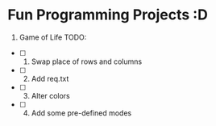 # Fun Programming Projects :D
01. Game of Life
TODO:
- [ ] 01. Swap place of rows and columns
- [ ] 02. Add req.txt
- [ ] 03. Alter colors
- [ ] 04. Add some pre-defined modes
